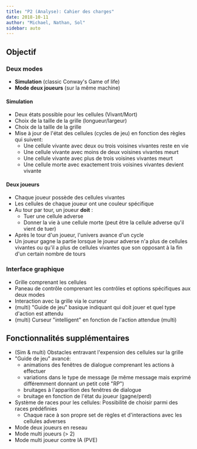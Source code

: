 ```yaml
---
title: "P2 (Analyse): Cahier des charges"
date: 2018-10-11
author: "Michael, Nathan, Sol"
sidebar: auto
---
```


## Objectif

### Deux modes
* **Simulation** (classic Conway's Game of life)
* **Mode deux joueurs** (sur la même machine)


#### Simulation
* Deux états possible pour les cellules (Vivant/Mort)
* Choix de la taille de la grille (longueur/largeur)
* Choix de la taille de la grille
* Mise à jour de l'état des cellules (cycles de jeu) en fonction des règles qui suivent:
    * Une cellule vivante avec deux ou trois voisines vivantes reste en vie
    * Une cellule vivante avec moins de deux voisines vivantes meurt 
    * Une cellule vivante avec plus de trois voisines vivantes meurt
    * Une cellule morte avec exactement trois voisines vivantes devient vivante

#### Deux joueurs
* Chaque joueur possède des cellules vivantes
* Les cellules de chaque joueur ont une couleur spécifique
* Au tour par tour, un joueur **doit** :
    * Tuer une cellule adverse
    * Donner la vie à une cellule morte (peut être la cellule adverse qu'il vient de tuer)
* Après le tour d'un joueur, l'univers avance d'un cycle
* Un joueur gagne la partie lorsque le joueur adverse n'a plus de cellules vivantes ou qu'il a plus de cellules vivantes que son opposant à la fin d'un certain nombre de tours

### Interface graphique
* Grille comprenant les cellules
* Paneau de contrôle comprenant les contrôles et options spécifiques aux deux modes
* Interaction avec la grille via le curseur
* (multi) "Guide de jeu" basique indiquant qui doit jouer et quel type d'action est attendu
* (multi) Curseur "intelligent" en fonction de l'action attendue (multi)

## Fonctionnalités supplémentaires
* (Sim & multi) Obstacles entravant l'expension des cellules sur la grille
* "Guide de jeu" avancé:
    * animations des fenêtres de dialogue comprenant les actions à effectuer 
    * variations dans le type de message (le même message mais exprimé différemment donnant un petit coté "RP")
    * bruitages à l'apparition des fenêtres de dialogue
    * bruitage en fonction de l'état du joueur (gagne/perd)
* Système de races pour les cellules: Possibilité de choisir parmi des races prédéfinies
    * Chaque race à son propre set de règles et d'interactions avec les cellules adverses
* Mode deux joueurs en reseau
* Mode multi joueurs (> 2)
* Mode multi joueur contre IA (PVE)

